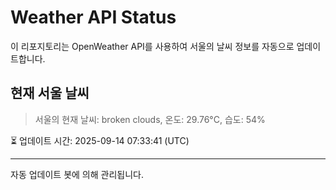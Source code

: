 
# Weather API Status

이 리포지토리는 OpenWeather API를 사용하여 서울의 날씨 정보를 자동으로 업데이트합니다.

## 현재 서울 날씨
> 서울의 현재 날씨: broken clouds, 온도: 29.76°C, 습도: 54%

⏳ 업데이트 시간: 2025-09-14 07:33:41 (UTC)

---
자동 업데이트 봇에 의해 관리됩니다.
